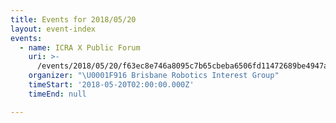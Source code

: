 ```yaml
---
title: Events for 2018/05/20
layout: event-index
events:
  - name: ICRA X Public Forum
    uri: >-
      /events/2018/05/20/f63ec8e746a8095c7b65cbeba6506fd11472689be4947a4699888580d6c72642
    organizer: "\U0001F916 Brisbane Robotics Interest Group"
    timeStart: '2018-05-20T02:00:00.000Z'
    timeEnd: null

---
```

